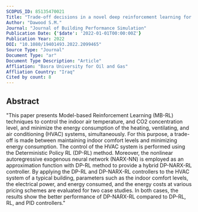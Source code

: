 ```yaml
---
SCOPUS_ID: 85135470021
Title: "Trade-off decisions in a novel deep reinforcement learning for energy savings in HVAC systems"
Author: "Dawood S.M."
Journal: "Journal of Building Performance Simulation"
Publication Date: {'$date': '2022-01-01T00:00:00Z'}
Publication Year: 2022
DOI: "10.1080/19401493.2022.2099465"
Source Type: "Journal"
Document Type: "ar"
Document Type Description: "Article"
Affliation: "Basra University for Oil and Gas"
Affliation Country: "Iraq"
Cited by count: 8
---
```


## Abstract
"This paper presents Model-based Reinforcement Learning (MB-RL) techniques to control the indoor air temperature, and CO2 concentration level, and minimize the energy consumption of the heating, ventilating, and air conditioning (HVAC) systems, simultaneously. For this purpose, a trade-off is made between maintaining indoor comfort levels and minimizing energy consumption. The control of the HVAC system is performed using the Deterministic Policy RL (DP-RL) method. Moreover, the nonlinear autoregressive exogenous neural network (NARX-NN) is employed as an approximation function with DP-RL method to provide a hybrid DP-NARX-RL controller. By applying the DP-RL and DP-NARX-RL controllers to the HVAC system of a typical building, parameters such as the indoor comfort levels, the electrical power, and energy consumed, and the energy costs at various pricing schemes are evaluated for two case studies. In both cases, the results show the better performance of DP-NARX-RL compared to DP-RL, RL, and PID controllers."
